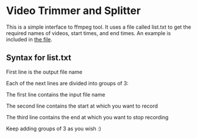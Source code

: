# Video Trimmer and Splitter
This is a simple interface to ffmpeg tool. It uses a file called list.txt to get the required names of videos, start times, and end times.
An example is included in [the file](https://github.com/AhmedYasser5/video_editor/list.txt).

## Syntax for list.txt
First line is the output file name

Each of the next lines are divided into groups of 3:

  The first line contains the input file name
  
  The second line contains the start at which you want to record
  
  The third line contains the end at which you want to stop recording
  
Keep adding groups of 3 as you wish :)
